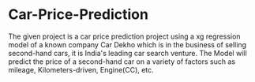 # Car-Price-Prediction
The given project is a car price prediction project using a xg regression model of a known company Car Dekho which is in the business of selling second-hand cars, it is India's leading car search venture. The Model will predict the price of a second-hand car on a variety of factors such as mileage, Kilometers-driven, Engine(CC), etc.
